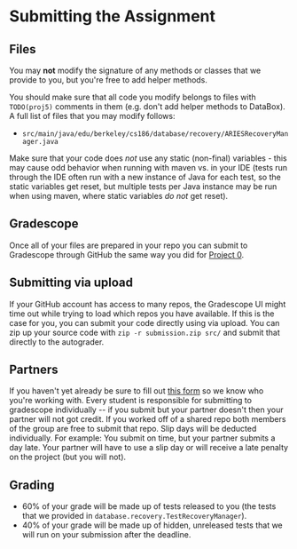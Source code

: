 # Submitting the Assignment

## Files

You may **not** modify the signature of any methods or classes that we provide to you, but you're free to add helper methods.

You should make sure that all code you modify belongs to files with `TODO(proj5)` comments in them \(e.g. don't add helper methods to DataBox\). A full list of files that you may modify follows:

* `src/main/java/edu/berkeley/cs186/database/recovery/ARIESRecoveryManager.java`

Make sure that your code does _not_ use any static \(non-final\) variables - this may cause odd behavior when running with maven vs. in your IDE \(tests run through the IDE often run with a new instance of Java for each test, so the static variables get reset, but multiple tests per Java instance may be run when using maven, where static variables _do not_ get reset\).

## Gradescope

Once all of your files are prepared in your repo you can submit to Gradescope through GitHub the same way you did for [Project 0](../proj0/submitting.md#pushing-changes-to-github-classroom).

## Submitting via upload <a id="submitting-via-upload"></a>

If your GitHub account has access to many repos, the Gradescope UI might time out while trying to load which repos you have available. If this is the case for you, you can submit your code directly using via upload. You can zip up your source code with `zip -r submission.zip src/` and submit that directly to the autograder.

## Partners

If you haven't yet already be sure to fill out [this form](https://docs.google.com/forms/d/e/1FAIpQLSfV69XXIEBK0ITuF_iP_avqqgO4aTPNY4xQ5KYQxXFuxIF1nw/viewform?usp=sf_link) so we know who you're working with. Every student is responsible for submitting to gradescope individually -- if you submit but your partner doesn't then your partner will not got credit. If you worked off of a shared repo both members of the group are free to submit that repo. Slip days will be deducted individually. For example: You submit on time, but your partner submits a day late. Your partner will have to use a slip day or will receive a late penalty on the project \(but you will not\).

## Grading

* 60% of your grade will be made up of tests released to you \(the tests that we provided in `database.recovery.TestRecoveryManager`\).
* 40% of your grade will be made up of hidden, unreleased tests that we will run on your submission after the deadline.

